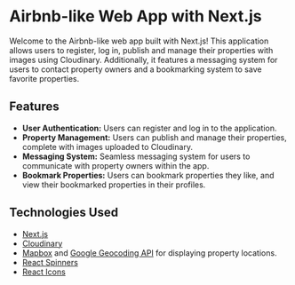 # Airbnb-like Web App with Next.js

Welcome to the Airbnb-like web app built with Next.js! This application allows users to register, log in, publish and manage their properties with images using Cloudinary. Additionally, it features a messaging system for users to contact property owners and a bookmarking system to save favorite properties.

## Features

- **User Authentication:** Users can register and log in to the application.
- **Property Management:** Users can publish and manage their properties, complete with images uploaded to Cloudinary.
- **Messaging System:** Seamless messaging system for users to communicate with property owners within the app.
- **Bookmark Properties:** Users can bookmark properties they like, and view their bookmarked properties in their profiles.

## Technologies Used

- [Next.js](https://nextjs.org/)
- [Cloudinary](https://cloudinary.com/)
- [Mapbox](https://www.mapbox.com/) and [Google Geocoding API](https://developers.google.com/maps/documentation/geocoding/start) for displaying property locations.
- [React Spinners](https://www.npmjs.com/package/react-spinners)
- [React Icons](https://react-icons.github.io/react-icons/)
